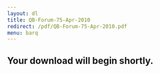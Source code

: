 ```yaml
---
layout: dl
title: QB-Forum-75-Apr-2010
redirect: /pdf/QB-Forum-75-Apr-2010.pdf
menu: barq
---
```

## Your download will begin shortly.
